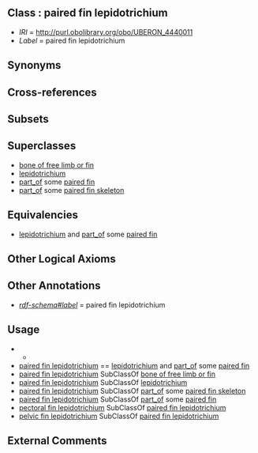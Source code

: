 
## Class : paired fin lepidotrichium

 * *IRI* = http://purl.obolibrary.org/obo/UBERON_4440011
 * *Label* = paired fin lepidotrichium

## Synonyms


## Cross-references


## Subsets


## Superclasses

 * [bone of free limb or fin](../../UBERON/75/UBERON_0004375.md)
 * [lepidotrichium](../../UBERON/72/UBERON_4000172.md)
 * [part_of](../../BFO/50/BFO_0000050.md) some [paired fin](../../UBERON/34/UBERON_0002534.md)
 * [part_of](../../BFO/50/BFO_0000050.md) some [paired fin skeleton](../../UBERON/13/UBERON_0010713.md)

## Equivalencies

 * [lepidotrichium](../../UBERON/72/UBERON_4000172.md) and [part_of](../../BFO/50/BFO_0000050.md) some [paired fin](../../UBERON/34/UBERON_0002534.md)

## Other Logical Axioms


## Other Annotations

 * *[rdf-schema#label](../../el/rdf-schema#label.md)* = paired fin lepidotrichium

## Usage

 * -
 * [paired fin lepidotrichium](../../UBERON/11/UBERON_4440011.md) == [lepidotrichium](../../UBERON/72/UBERON_4000172.md) and [part_of](../../BFO/50/BFO_0000050.md) some [paired fin](../../UBERON/34/UBERON_0002534.md)
 * [paired fin lepidotrichium](../../UBERON/11/UBERON_4440011.md) SubClassOf [bone of free limb or fin](../../UBERON/75/UBERON_0004375.md)
 * [paired fin lepidotrichium](../../UBERON/11/UBERON_4440011.md) SubClassOf [lepidotrichium](../../UBERON/72/UBERON_4000172.md)
 * [paired fin lepidotrichium](../../UBERON/11/UBERON_4440011.md) SubClassOf [part_of](../../BFO/50/BFO_0000050.md) some [paired fin skeleton](../../UBERON/13/UBERON_0010713.md)
 * [paired fin lepidotrichium](../../UBERON/11/UBERON_4440011.md) SubClassOf [part_of](../../BFO/50/BFO_0000050.md) some [paired fin](../../UBERON/34/UBERON_0002534.md)
 * [pectoral fin lepidotrichium](../../UBERON/75/UBERON_4000175.md) SubClassOf [paired fin lepidotrichium](../../UBERON/11/UBERON_4440011.md)
 * [pelvic fin lepidotrichium](../../UBERON/73/UBERON_4000173.md) SubClassOf [paired fin lepidotrichium](../../UBERON/11/UBERON_4440011.md)

## External Comments

